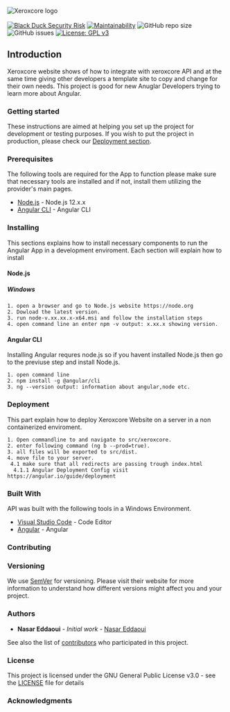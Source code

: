 ![Xeroxcore logo](https://github.com/Xeroxcore/Xeroxcore/blob/master/resources/images/Xeroxcore_Logo.png)
<br/><br/>
[![Black Duck Security Risk](https://copilot.blackducksoftware.com/github/repos/Xeroxcore/Xeroxcore-Website/branches/master/badge-risk.svg)](https://copilot.blackducksoftware.com/github/repos/Xeroxcore/Xeroxcore-Website/branches/master)
[![Maintainability](https://api.codeclimate.com/v1/badges/5a8bb139071b16695cd3/maintainability)](https://codeclimate.com/github/Xeroxcore/Xeroxcore-Website/maintainability)
![GitHub repo size](https://img.shields.io/github/repo-size/xeroxcore/Xeroxcore-Website)
![GitHub issues](https://img.shields.io/github/issues/xeroxcore/Xeroxcore-Website)
[![License: GPL v3](https://img.shields.io/badge/License-GPLv3-blue.svg)](https://github.com/Xeroxcore/Xeroxcore-Website/blob/master/LICENSE)

## Introduction

Xeroxcore website shows of how to integrate with xeroxcore API and at the same time giving other
developers a template site to copy and change for their own needs. This project is good for
new Anuglar Developers trying to learn more about Angular.

### Getting started

These instructions are aimed at helping you set up the project for development or testing purposes.
If you wish to put the project in production, please check our [Deployment section](#deployment).

### Prerequisites

The following tools are required for the App to function please make sure that necessary tools
are installed and if not, install them utilizing the provider's main pages.

- [Node.js](https://nodejs.org/en/) - Node.js 12.x.x
- [Angular CLI](https://cli.angular.io/) - Angular CLI

### Installing

This sections explains how to install necessary components to run the Angular App in a development
enviroment. Each section will explain how to install

#### Node.js

##### Windows

```
1. open a browser and go to Node.js website https://node.org
2. Dowload the latest version.
3. run node-v.xx.xx.x-x64.msi and follow the installation steps
4. open command line an enter npm -v output: x.xx.x showing version.
```

#### Angular CLI

Installing Angular requres node.js so if you havent installed Node.js then go to the previuse step
and install Node.js.

```
1. open command line
2. npm install -g @angular/cli
3. ng --version output: information about angular,node etc.
```

### Deployment

This part explain how to deploy Xeroxcore Website on a server in a non containerized
enviroment.

```
1. Open commandline to and navigate to src/xeroxcore.
2. enter following command (ng b --prod=true).
3. all files will be exported to src/dist.
4. move file to your server.
 4.1 make sure that all redirects are passing trough index.html
  4.1.1 Angular Deployment Config visit https://angular.io/guide/deployment
```

### Built With

API was built with the following tools in a Windows Environment.

- [Visual Studio Code](https://code.visualstudio.com/) - Code Editor
- [Angular](https://www.postgresql.org/) - Angular

### Contributing

### Versioning

We use [SemVer](http://semver.org/) for versioning. Please visit their website for more
information to understand how different versions might affect you and your project.

### Authors

- **Nasar Eddaoui** - _Initial work_ - [Nasar Eddaoui](https://github.com/Nasar165)

See also the list of [contributors](https://github.com/Xeroxcore/Xeroxcore//graphs/contributors) who participated in this project.

### License

This project is licensed under the GNU General Public License v3.0 - see the [LICENSE](LICENSE) file for details

### Acknowledgments
